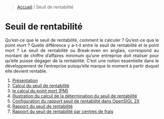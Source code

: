 > [Accueil](../index.md) / Seuil de rentabilité 

# Seuil de rentabilité

<div style='text-align: justify;'>
Qu’est-ce que le seuil de rentabilité, comment le calculer ? Qu’est-ce que le point mort ? Quelle différence y a-t-il entre le seuil de rentabilité et le point mort ?
Le seuil de rentabilité ou Break-even en anglais, correspond au montant de chiffre d’affaires minimum qu’une entreprise doit réaliser pour qu’elle puisse dégager de la rentabilité. C’est une notion essentielle dans le développement de l’entreprise puisqu’elle marque le moment à partir duquel elle devient rentable.</div>


1. [Présentation](./presentation)
2. [Calcul du seuil de rentabilité](./calcul_seuil)
3. [le calcul du point mort (PM)](./point_mort)
4. [Illustration du calcul de la détermination du seuil de rentabilité](./illustration_sr)
5. [Configuration du rapport seuil de rentabilité dans OpenSIGL 2X](./config_bhima)
6. [Rapport du seuil de rentabilité](./rapport_seuil)
7. [Rapport du seuil de rentabilité par centres de frais](./rapport_seuil_cost_center)
